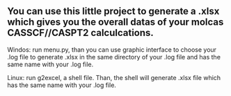##  You can use this little project to generate a .xlsx which gives you the overall datas of your molcas CASSCF//CASPT2 calculcations.

Windos: run menu.py, than you can use graphic interface to choose your .log file to generate .xlsx in the same directory of your .log file and has the same name with your .log file.

Linux: run g2excel, a shell file. Than, the shell will generate .xlsx file which  has the same name with your .log file.
